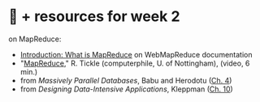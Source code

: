 # 🤖 + resources for week 2

on MapReduce:
- [Introduction: What is MapReduce](https://webmapreduce.sourceforge.net/docs/using/intro.html) on WebMapReduce documentation
- "[MapReduce](https://www.youtube.com/watch?v=cvhKoniK5Uo)," R. Tickle (computerphile, U. of Nottingham), (video, 6 min.)
- from _Massively Parallel Databases_, Babu and Herodotu ([Ch. 4](https://github.com/mab253/bigdata_spring24/blob/main/readings/massively-parallel-ch4-mapreduce.pdf))
- from _Designing Data-Intensive Applications_, Kleppman ([Ch. 10](https://github.com/mab253/bigdata_spring24/blob/main/readings/Designing%20Data-Intensive%20Applications%20-%20Martin%20Kleppmann-ch-10-mapreduce.pdf))

